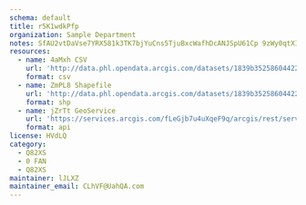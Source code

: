 ```yaml
---
schema: default
title: r5K1wdkPfp 
organization: Sample Department 
notes: SfAU2vtDaVse7YRX581k3TK7bjYuCns5TjuBxcWafhDcANJSpU61Cp 9zWy0qtXIEdQheNMZHVm Fl4PgoKovZMQEJ64RBzkwLgL 
resources:
  - name: 4aMxh CSV
    url: 'http://data.phl.opendata.arcgis.com/datasets/1839b35258604422b0b520cbb668df0d_0.csv'
    format: csv
  - name: ZmPL8 Shapefile
    url: 'http://data.phl.opendata.arcgis.com/datasets/1839b35258604422b0b520cbb668df0d_0.zip'
    format: shp
  - name: jZrTt GeoService
    url: 'https://services.arcgis.com/fLeGjb7u4uXqeF9q/arcgis/rest/services/Air_Monitoring_Stations/FeatureServer/0/query'
    format: api
license: HVdLQ 
category:
  - Q82XS 
  - 0 FAN 
  - Q82XS 
maintainer: lJLXZ  
maintainer_email: CLhVF@UahQA.com
---
```

